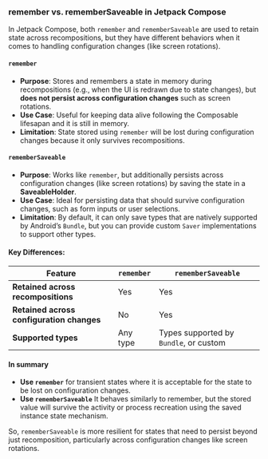 ### remember vs. rememberSaveable in Jetpack Compose

In Jetpack Compose, both `remember` and `rememberSaveable` are used to retain state across recompositions, but they have different behaviors when it comes to handling configuration changes (like screen rotations).

#### `remember`
- **Purpose**: Stores and remembers a state in memory during recompositions (e.g., when the UI is redrawn due to state changes), but **does not persist across configuration changes** such as screen rotations.
- **Use Case**: Useful for keeping data alive following the Composable lifesapan and it is still in memory.
- **Limitation**: State stored using `remember` will be lost during configuration changes because it only survives recompositions.

#### `rememberSaveable`
- **Purpose**: Works like `remember`, but additionally persists across configuration changes (like screen rotations) by saving the state in a **SaveableHolder**.
- **Use Case**: Ideal for persisting data that should survive configuration changes, such as form inputs or user selections.
- **Limitation**: By default, it can only save types that are natively supported by Android’s `Bundle`, but you can provide custom `Saver` implementations to support other types.

#### Key Differences:
| Feature                         | `remember`                           | `rememberSaveable`                     |
|----------------------------------|--------------------------------------|----------------------------------------|
| **Retained across recompositions** | Yes                                  | Yes                                    |
| **Retained across configuration changes** | No                                   | Yes                                    |
| **Supported types**              | Any type                             | Types supported by `Bundle`, or custom |

#### In summary

- **Use `remember`** for transient states where it is acceptable for the state to be lost on configuration changes.
- **Use `rememberSaveable`** It behaves similarly to remember, but the stored value will survive the activity or process recreation using the saved instance state mechanism.

So, `rememberSaveable` is more resilient for states that need to persist beyond just recomposition, particularly across configuration changes like screen rotations.